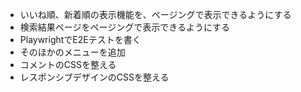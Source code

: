 - いいね順、新着順の表示機能を、ページングで表示できるようにする
- 検索結果ページをページングで表示できるようにする
- PlaywrightでE2Eテストを書く
- そのほかのメニューを追加
- コメントのCSSを整える
- レスポンシブデザインのCSSを整える